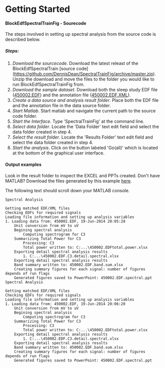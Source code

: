 Getting Started
==================

#### BlockEdfSpectralTrainFig - Sourecode
The steps involved in setting up spectral analysis from the source code is described below.

##### Steps:
1. *Download the sourcecode*.  Download the latest releast of the BlockEdfSpectralTrain [source code] (https://github.com/DennisDean/SpectralTrainFig/archive/master.zip). Unzip the download and move the files to the folder you would like to run  BlockEdfSpectralTrainFig from.
2. *Download the sample dataset*.  Download both the sleep study EDF file ([450002.EDF](https://github.com/DennisDean/SpectralTrainFig/releases/download/0.1.00/450002.EDF)) and the annotation file ([450002.EDF.XML](https://github.com/DennisDean/SpectralTrainFig/releases/download/0.1.00/450002.EDF.XML)).
4. *Create a data source and analysis result folder*. Place both the EDF file and the annotation file in the data source folder.
5. *Start Matlab*. Start matlab and navigate the current path to the source code folder.
6. *Start the Interface*. Type 'SpectralTrainFig' at the command line.
6. *Select data folder*. Locate the 'Data Folder' text edit field and select the data folder created in step 4.
7. *Select the result folder*. Locate the 'Results Folder' text edit field and select the data folder created in step 4.
8. *Start the analysis*.  Click on the button labeled 'Go(all)' which is located at the bottom of the graphical user interface.


#### Output examples

Look in the result folder to inspect the EXCEL and PPTs created. Don't have MATLAB? Download the files generated by this example [here](https://github.com/DennisDean/SpectralTrainFig/releases/download/0.1.00/exampleOutput.zip).


The following text should scroll down your MATLAB console.

```
Spectral Analysis

Getting matched EDF/XML files
Checking EDFs for required signals
Loading file information and setting up analysis variables
1. Loading data from: 450002.EDF, 19-Jun-2014 20:05:28
	Unit conversion from mV to uV
	Begining spectral analysis
		Computing spectrogram for C3
	Summarizing Total Power for C3
		Processing: C3
		Total power written to: C:...\450002.EDFtotal.power.xlsx
	Exporting detail spectral analysis results
		1. C:...\450002.EDF.C3.detail.spectral.xlsx
	Exporting detail spectral analysis results
	Band summary written to: 450002.EDF.band.sum.xlsx
	Creating summary figures for each signal: number of figures depends of run flags
	Generated figures saved to PowerPoint: 450002.EDF.spectral.ppt
Spectral Analysis

Getting matched EDF/XML files
Checking EDFs for required signals
Loading file information and setting up analysis variables
1. Loading data from: 450002.EDF, 19-Jun-2014 20:06:20
	Unit conversion from mV to uV
	Begining spectral analysis
		Computing spectrogram for C3
	Summarizing Total Power for C3
		Processing: C3
		Total power written to: C:...\450002.EDFtotal.power.xlsx
	Exporting detail spectral analysis results
		1. C:...\450002.EDF.C3.detail.spectral.xlsx
	Exporting detail spectral analysis results
	Band summary written to: 450002.EDF.band.sum.xlsx
	Creating summary figures for each signal: number of figures depends of run flags
	Generated figures saved to PowerPoint: 450002.EDF.spectral.ppt
```

